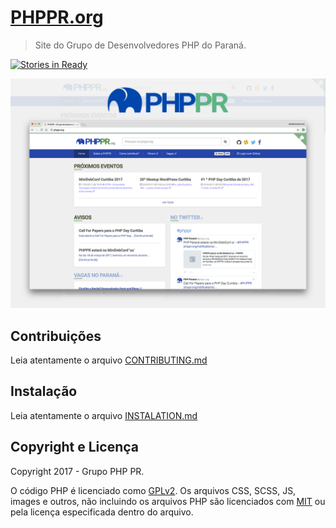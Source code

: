 # [PHPPR.org](http://phppr.org/)

> Site do Grupo de Desenvolvedores PHP do Paraná.

[![Stories in Ready](https://badge.waffle.io/phppr/phppr.org.svg?label=ready&title=Ready)](http://waffle.io/phppr/phppr.org)

![screenshot of phppr.org](/src/themes/phppr/screenshot.png)

## Contribuições ##

Leia atentamente o arquivo [CONTRIBUTING.md](/CONTRIBUTING.md)

## Instalação ##

Leia atentamente o arquivo [INSTALATION.md](/INSTALATION.md)

## Copyright e Licença ##

Copyright 2017 - Grupo PHP PR.

O código PHP é licenciado como [GPLv2](http://www.gnu.org/licenses/gpl-2.0.txt).
Os arquivos CSS, SCSS, JS, images e outros, não incluindo os arquivos PHP são licenciados com [MIT](http://opensource.org/licenses/MIT) ou pela licença especificada dentro do arquivo.
